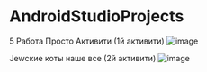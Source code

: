 # AndroidStudioProjects




5 Работа
Просто Активити (1й активити)
![image](https://github.com/SHA-unity-inc/AndroidStudioProjects/assets/85645846/5d2ca926-cf85-4b27-9fe2-188e98284f3e)

Jewские коты наше все (2й активити)
![image](https://github.com/SHA-unity-inc/AndroidStudioProjects/assets/85645846/ccc7dd00-c82b-422b-a88c-81c0f060b713)
